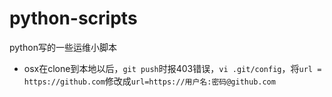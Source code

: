 # python-scripts

python写的一些运维小脚本

- osx在clone到本地以后，`git push`时报403错误，`vi .git/config`，将`url = https://github.com`修改成`url=https://用户名:密码@github.com`
